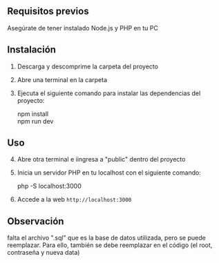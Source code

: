 ## Requisitos previos

Asegúrate de tener instalado Node.js y PHP en tu PC

## Instalación

1. Descarga y descomprime la carpeta del proyecto

2. Abre una terminal en la carpeta

3. Ejecuta el siguiente comando para instalar las dependencias del proyecto:

   npm install  
   npm run dev

## Uso

4. Abre otra terminal e iingresa a "public" dentro del proyecto

5. Inicia un servidor PHP en tu localhost con el siguiente comando:

   php -S localhost:3000

6. Accede a la web  `http://localhost:3000`

## Observación

falta el archivo ".sql" que es la base de datos utilizada, pero se puede reemplazar. Para ello, también se debe reemplazar en el código (el root, contraseña y nueva data)



